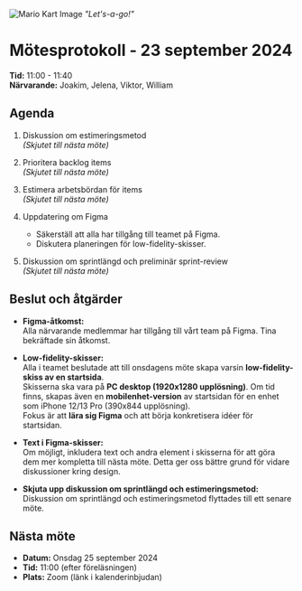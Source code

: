 ![Mario Kart Image](https://static0.gamerantimages.com/wordpress/wp-content/uploads/2022/12/mario-kart-64-fan-project-lets-gamers-play-racing-game-with-hd-graphics.jpg?q=50&fit=crop&w=1100&h=618&dpr=1.5)
*"Let's-a-go!"*
# Mötesprotokoll - 23 september 2024

**Tid:** 11:00 - 11:40  
**Närvarande:** Joakim, Jelena, Viktor, William

## Agenda
1. Diskussion om estimeringsmetod  
   *(Skjutet till nästa möte)*

2. Prioritera backlog items  
   *(Skjutet till nästa möte)*

3. Estimera arbetsbördan för items  
   *(Skjutet till nästa möte)*

4. Uppdatering om Figma  
   - Säkerställ att alla har tillgång till teamet på Figma.  
   - Diskutera planeringen för low-fidelity-skisser.

5. Diskussion om sprintlängd och preliminär sprint-review  
   *(Skjutet till nästa möte)*

## Beslut och åtgärder

- **Figma-åtkomst:**  
  Alla närvarande medlemmar har tillgång till vårt team på Figma. Tina bekräftade sin åtkomst.

- **Low-fidelity-skisser:**  
  Alla i teamet beslutade att till onsdagens möte skapa varsin **low-fidelity-skiss av en startsida**.  
  Skisserna ska vara på **PC desktop (1920x1280 upplösning)**.
  Om tid finns, skapas även en **mobilenhet-version** av startsidan för en enhet som iPhone 12/13 Pro (390x844 upplösning).  
  Fokus är att **lära sig Figma** och att börja konkretisera idéer för startsidan.

- **Text i Figma-skisser:**  
  Om möjligt, inkludera text och andra element i skisserna för att göra dem mer kompletta till nästa möte. Detta ger oss bättre grund för vidare diskussioner kring design.

- **Skjuta upp diskussion om sprintlängd och estimeringsmetod:**  
  Diskussion om sprintlängd och estimeringsmetod flyttades till ett senare möte.

## Nästa möte
- **Datum:** Onsdag 25 september 2024  
- **Tid:** 11:00 (efter föreläsningen)  
- **Plats:** Zoom (länk i kalenderinbjudan)
